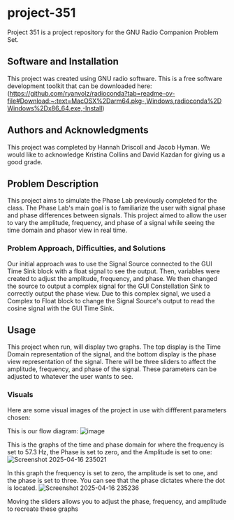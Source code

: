 # project-351
Project 351 is a project repository for the GNU Radio Companion Problem Set. 

## Software and Installation
This project was created using GNU radio software. This is a free software development toolkit that can be downloaded here: (https://github.com/ryanvolz/radioconda?tab=readme-ov-file#Download:~:text=MacOSX%2Darm64.pkg-,Windows,radioconda%2DWindows%2Dx86_64.exe,-Install)

## Authors and Acknowledgments
This project was completed by Hannah Driscoll and Jacob Hyman. We would like to acknowledge Kristina Collins and David Kazdan for giving us a good grade.

## Problem Description
This project aims to simulate the Phase Lab previously completed for the class. The Phase Lab's main goal is to familiarize the user with signal phase and phase differences between signals. This project aimed to allow the user to vary the amplitude, frequency, and phase of a signal while seeing the time domain and phasor view in real time. 

### Problem Approach, Difficulties, and Solutions
Our initial approach was to use the Signal Source connected to the GUI Time Sink block with a float signal to see the output. Then, variables were created to adjust the amplitude, frequency, and phase. We then changed the source to output a complex signal for the GUI Constellation Sink to correctly output the phase view. Due to this complex signal, we used a Complex to Float block to change the Signal Source's output to read the cosine signal with the GUI Time Sink. 

## Usage
This project when run, will display two graphs. The top display is the Time Domain representation of the signal, and the bottom display is the phase view representation of the signal. There will be three sliders to affect the amplitude, frequency, and phase of the signal. These parameters can be adjusted to whatever the user wants to see. 

### Visuals
Here are some visual images of the project in use with diffferent parameters chosen:

This is our flow diagram:
![image](https://github.com/user-attachments/assets/1c6eec6e-d539-47c9-89b7-c2b4601f0df5)

This is the graphs of the time and phase domain for where the frequency is set to 57.3 Hz, the Phase is set to zero, and the Amplitude is set to one:
![Screenshot 2025-04-16 235021](https://github.com/user-attachments/assets/f9be1135-87c2-4b71-9760-dcdde1406f17)


In this graph the frequency is set to zero, the amplitude is set to one, and the phase is set to three. You can see that the phase dictates where the dot is located.
![Screenshot 2025-04-16 235236](https://github.com/user-attachments/assets/b783230b-a3a5-4eff-b168-cefd2cd61358)


Moving the sliders allows you to adjust the phase, frequency, and amplitude to recreate these graphs

